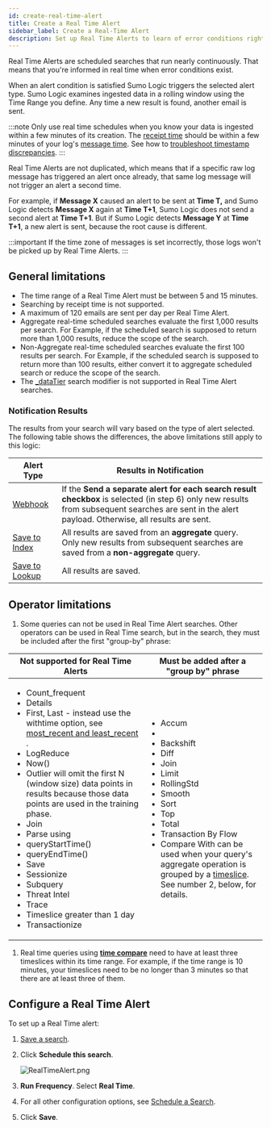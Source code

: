 ```yaml
---
id: create-real-time-alert
title: Create a Real Time Alert
sidebar_label: Create a Real-Time Alert
description: Set up Real Time Alerts to learn of error conditions right when they occur.
---
```


Real Time Alerts are scheduled searches that run nearly continuously. That means that you're informed in real time when error conditions exist.

When an alert condition is satisfied Sumo Logic triggers the selected alert type. Sumo Logic examines ingested data in a rolling window using the Time Range you define. Any time a new result is found, another email is sent.

:::note
Only use real time schedules when you know your data is ingested within a few minutes of its creation. The [receipt time](../../search/get-started-with-search/build-search/use-receipt-time.md) should be within a few minutes of your log's [message time](/docs/search/get-started-with-search/search-basics/built-in-metadata). See
how to [troubleshoot timestamp discrepancies](docs/send-data/collector-faq#troubleshooting-time-discrepancies).
:::

Real Time Alerts are not duplicated, which means that if a specific raw log message has triggered an alert once already, that same log message will not trigger an alert a second time.

For example, if **Message X** caused an alert to be sent at **Time T,** and Sumo Logic detects **Message X** again at **Time T+1**, Sumo Logic does not send a second alert at **Time T+1**. But if Sumo Logic detects **Message Y** at **Time T+1**, a new alert is sent, because the root cause is different.

:::important
If the time zone of messages is set incorrectly, those logs won't be picked up by Real Time Alerts.
:::

## General limitations

* The time range of a Real Time Alert must be between 5 and 15 minutes. 
* Searching by receipt time is not supported.
* A maximum of 120 emails are sent per day per Real Time Alert.
* Aggregate real-time scheduled searches evaluate the first 1,000 results per search. For Example, if the scheduled search is supposed to return more than 1,000 results, reduce the scope of the search.
* Non-Aggregate real-time scheduled searches evaluate the first 100 results per search. For Example, if the scheduled search is supposed to return more than 100 results, either convert it to aggregate scheduled search or reduce the scope of the search.
* The [_dataTier](docs/manage/partitions-and-data-tiers/data-tiers.md) search modifier is not supported in Real Time Alert searches.

### Notification Results

The results from your search will vary based on the type of alert selected. The following table shows the differences, the above limitations still apply to this logic:

| Alert Type | Results in Notification |
| -- | -- |
| [Webhook](docs/manage/connections-and-integrations/webhook-connections/schedule-searches-webhook-connections.md) | If the **Send a separate alert for each search result checkbox** is selected (in step 6) only new results from subsequent searches are sent in the alert payload. Otherwise, all results are sent. |
| [Save to Index](save-to-index.md) | All results are saved from an **aggregate** query.<br/>Only new results from subsequent searches are saved from a **non-aggregate** query. |
| [Save to Lookup](save-to-lookup.md) | All results are saved. |

## Operator limitations

1. Some queries can not be used in Real Time Alert searches. Other operators can be used in Real Time search, but in the search, they must be included after the first "group-by" phrase:

| Not supported for Real Time Alerts | Must be added after a "group by" phrase |
| -- | -- |
| <ul><li>Count_frequent</li><li>Details</li><li>First, Last - instead use the withtime option, see [most_recent and least_recent](/docs/search/search-query-language/group-aggregate-operators#most_recent-least_recent) .</li><li>LogReduce</li><li>Now()</li><li>Outlier will omit the first N (window size) data points in results because those data points are used in the training phase.</li><li>Join</li><li>Parse using</li><li>queryStartTime()</li><li>queryEndTime()</li><li>Save</li><li>Sessionize</li><li>Subquery</li><li>Threat Intel</li><li>Trace</li><li>Timeslice greater than 1 day</li><li>Transactionize</li></ul> | <ul><li>Accum</li><li></li><li>Backshift</li><li>Diff</li><li>Join</li><li>Limit</li><li>RollingStd</li><li>Smooth</li><li>Sort</li><li>Top</li><li>Total</li><li>Transaction By Flow</li><li>Compare With can be used when your query's aggregate operation is grouped by a [timeslice](../../search/search-query-language/operators#timeslice). See number 2, below, for details.</li></ul> |

1. Real time queries using [**time compare**](../../search/time-compare.md) need to have at least three timeslices within its time range. For example, if the time range is 10 minutes, your timeslices need to be no longer than 3 minutes so that there are at least three of them.

## Configure a Real Time Alert

To set up a Real Time alert:

1. [Save a search](/docs/search/get-started-with-search/search-basics/save-search). 
1. Click **Schedule this search**.

    ![RealTimeAlert.png](/img/alerts/RealTimeAlert.png)

1. **Run Frequency**. Select **Real Time**.
1. For all other configuration options, see [Schedule a Search](schedule-search.md). 
1. Click **Save**. 
